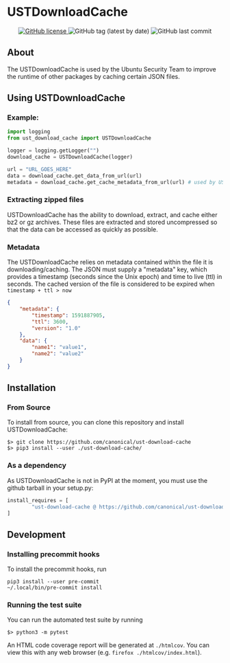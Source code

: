 # USTDownloadCache
<p align="center">
	<a href="https://github.com/canonical/ust-download-cache">
		<img alt="GitHub license" src="https://img.shields.io/github/license/canonical/ust-download-cache">
	</a>
	<img src="https://img.shields.io/github/v/tag/canonical/ust-download-cache" alt="GitHub tag (latest by date)">
	<img alt="GitHub last commit" src="https://img.shields.io/github/last-commit/canonical/ust-download-cache">
</p>

## About

The USTDownloadCache is used by the Ubuntu Security Team to improve the runtime
of other packages by caching certain JSON files.

## Using USTDownloadCache

### Example:

```python
import logging
from ust_download_cache import USTDownloadCache

logger = logging.getLogger("")
download_cache = USTDownloadCache(logger)

url = "URL_GOES_HERE"
data = download_cache.get_data_from_url(url)
metadata = download_cache.get_cache_metadata_from_url(url) # used by USTDownloadCache
```

### Extracting zipped files

USTDownloadCache has the ability to download, extract, and cache either bz2 or
gz archives. These files are extracted and stored uncompressed so that the data
can be accessed as quickly as possible.

### Metadata

The USTDownloadCache relies on metadata contained within the file it is
downloading/caching. The JSON must supply a "metadata" key, which provides a
timestamp (seconds since the Unix epoch) and time to live (ttl) in seconds. The
cached version of the file is considered to be expired when `timestamp + ttl >
now`

```json
{
    "metadata": {
        "timestamp": 1591887905,
        "ttl": 3600,
        "version": "1.0"
    },
    "data": {
        "name1": "value1",
        "name2": "value2"
    }
}
```

## Installation

### From Source
To install from source, you can clone this repository and install
USTDownloadCache:

```
$> git clone https://github.com/canonical/ust-download-cache
$> pip3 install --user ./ust-download-cache/
```

### As a dependency

As USTDownloadCache is not in PyPI at the moment, you must use the github
tarball in your setup.py:

```python
install_requires = [
        "ust-download-cache @ https://github.com/canonical/ust-download-cache/archive/v1.0.1.tar.gz",
]
```

## Development

### Installing precommit hooks
To install the precommit hooks, run

    pip3 install --user pre-commit
    ~/.local/bin/pre-commit install

### Running the test suite
You can run the automated test suite by running

```
$> python3 -m pytest
```

An HTML code coverage report will be generated at `./htmlcov`. You can view
this with any web browser (e.g. `firefox ./htmlcov/index.html`).
